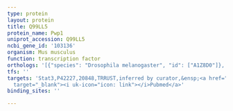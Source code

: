```yaml
---
type: protein
layout: protein
title: Q99LL5
protein_name: Pwp1
uniprot_accession: Q99LL5
ncbi_gene_id: '103136'
organism: Mus musculus
function: transcription factor
orthologs: '[{"species": "Drosophila melanogaster", "id": ["A1Z8D0"]}, {"species": "Caenorhabditis elegans", "id": ["Q9NAQ2"]}, {"species": "Homo sapiens", "id": ["<a href=\"/protein/q13610\">Q13610</a>"]}, {"species": "Rattus norvegicus", "id": ["D4A1H8"]}, {"species": "Saccharomyces cerevisiae", "id": ["P21304"]}]'
tfs: ''
targets: 'Stat3,P42227,20848,TRRUST,inferred by curator,&ensp;<a href="https://www.ncbi.nlm.nih.gov/pubmed/?term=29087512%5Buid%5D+OR+25335925%5Buid%5D"
  target="_blank"><i uk-icon="icon: link"></i>Pubmed</a>'
binding_sites: ''

---
```

